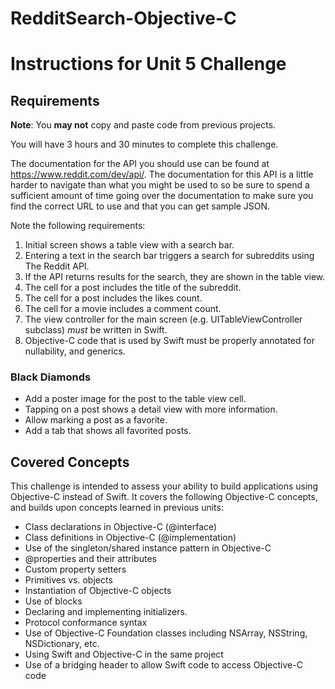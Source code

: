 # RedditSearch-Objective-C
# Instructions for Unit 5 Challenge

## Requirements

**Note**: You **may not** copy and paste code from previous projects.

You will have 3 hours and 30 minutes to complete this challenge.

The documentation for the API you should use can be found at https://www.reddit.com/dev/api/. The documentation for this API is a little harder to navigate than what you might be used to so be sure to spend a sufficient amount of time going over the documentation to make sure you find the correct URL to use and that you can get sample JSON. 

Note the following requirements:

1. Initial screen shows a table view with a search bar.
2. Entering a text in the search bar triggers a search for subreddits using The Reddit API.
3. If the API returns results for the search, they are shown in the table view.
4. The cell for a post includes the title of the subreddit.
5. The cell for a post includes the likes count.
6. The cell for a movie includes a comment count.
7. The view controller for the main screen (e.g. UITableViewController subclass) *must* be written in Swift.
8. Objective-C code that is used by Swift must be properly annotated for nullability, and generics.

### Black Diamonds
  - Add a poster image for the post to the table view cell.
  - Tapping on a post shows a detail view with more information.
  - Allow marking a post as a favorite.
  - Add a tab that shows all favorited posts.

## Covered Concepts

This challenge is intended to assess your ability to build applications using Objective-C instead of Swift. It covers the following Objective-C concepts, and builds upon concepts learned in previous units:

- Class declarations in Objective-C (@interface)
- Class definitions in Objective-C (@implementation)
- Use of the singleton/shared instance pattern in Objective-C
- @properties and their attributes
- Custom property setters
- Primitives vs. objects
- Instantiation of Objective-C objects
- Use of blocks
- Declaring and implementing initializers.
- Protocol conformance syntax
- Use of Objective-C Foundation classes including NSArray, NSString, NSDictionary, etc.
- Using Swift and Objective-C in the same project
- Use of a bridging header to allow Swift code to access Objective-C code
